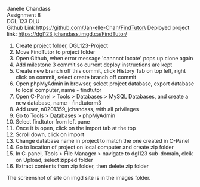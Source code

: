 Janelle Chandass\
Assignment 8\
DGL 123 DLU\
Github Link https://github.com/Jan-elle-Chan/FindTutor\
Deployed project link: https://dgl123.jchandass.imgd.ca/FindTutor/


1. Create project folder, DGL123-Project
2. Move FindTutor to project folder
3. Open Github, when error message 'cannnot locate' pops up clone again
4. Add milestone 3 commit so current deploy instructions are kept
5. Create new branch off this commit, click History Tab on top left, right click on commit, select create branch off commit
6. Open phpMyAdmin in browser, select project database, export database to local computer, name - findtutor
7. Open C-Panel > Tools > Databases > MySQL Databases, and create a new database, name - findtutorm3
8. Add user, n0201359_jchandass, with all privileges
9. Go to Tools > Databases > phpMyAdmin 
10. Select findtutor from left pane
11. Once it is open, click on the import tab at the top
12. Scroll down, click on import
13. Change database name in project to match the one created in C-Panel
14. Go to location of project on local computer and create zip folder
15. In C-panel, Tools > File Manager > navigate to dgl123 sub-domain, clcik on Upload, select zipped folder
16. Extract contents from zip folder, then delete zip folder

The screenshot of site on imgd site is in the images folder.